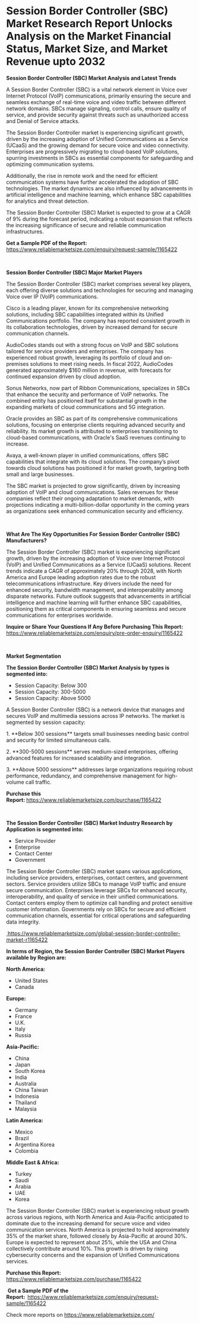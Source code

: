 <p><h1>Session Border Controller (SBC) Market Research Report Unlocks Analysis on the Market Financial Status, Market Size, and Market Revenue upto 2032</h1></p><p><strong>Session Border Controller (SBC) Market Analysis and Latest Trends</strong></p>
<p><p>A Session Border Controller (SBC) is a vital network element in Voice over Internet Protocol (VoIP) communications, primarily ensuring the secure and seamless exchange of real-time voice and video traffic between different network domains. SBCs manage signaling, control calls, ensure quality of service, and provide security against threats such as unauthorized access and Denial of Service attacks. </p><p>The Session Border Controller market is experiencing significant growth, driven by the increasing adoption of Unified Communications as a Service (UCaaS) and the growing demand for secure voice and video connectivity. Enterprises are progressively migrating to cloud-based VoIP solutions, spurring investments in SBCs as essential components for safeguarding and optimizing communication systems. </p><p>Additionally, the rise in remote work and the need for efficient communication systems have further accelerated the adoption of SBC technologies. The market dynamics are also influenced by advancements in artificial intelligence and machine learning, which enhance SBC capabilities for analytics and threat detection. </p><p>The Session Border Controller (SBC) Market is expected to grow at a CAGR of 9% during the forecast period, indicating a robust expansion that reflects the increasing significance of secure and reliable communication infrastructures.</p></p>
<p><strong>Get a Sample PDF of the Report:&nbsp;</strong> <a href="https://www.reliablemarketsize.com/enquiry/request-sample/1165422?utm_campaign=2941&utm_medium=2&utm_source=Github&utm_content=ia&utm_term=06042025&utm_id=session-border-controller-sbc">https://www.reliablemarketsize.com/enquiry/request-sample/1165422</a></p>
<p>&nbsp;</p>
<p><strong>Session Border Controller (SBC) Major Market Players</strong></p>
<p><p>The Session Border Controller (SBC) market comprises several key players, each offering diverse solutions and technologies for securing and managing Voice over IP (VoIP) communications. </p><p>Cisco is a leading player, known for its comprehensive networking solutions, including SBC capabilities integrated within its Unified Communications portfolio. The company has reported consistent growth in its collaboration technologies, driven by increased demand for secure communication channels.</p><p>AudioCodes stands out with a strong focus on VoIP and SBC solutions tailored for service providers and enterprises. The company has experienced robust growth, leveraging its portfolio of cloud and on-premises solutions to meet rising needs. In fiscal 2022, AudioCodes generated approximately $160 million in revenue, with forecasts for continued expansion driven by cloud adoption.</p><p>Sonus Networks, now part of Ribbon Communications, specializes in SBCs that enhance the security and performance of VoIP networks. The combined entity has positioned itself for substantial growth in the expanding markets of cloud communications and 5G integration.</p><p>Oracle provides an SBC as part of its comprehensive communications solutions, focusing on enterprise clients requiring advanced security and reliability. Its market growth is attributed to enterprises transitioning to cloud-based communications, with Oracle's SaaS revenues continuing to increase.</p><p>Avaya, a well-known player in unified communications, offers SBC capabilities that integrate with its cloud solutions. The company’s pivot towards cloud solutions has positioned it for market growth, targeting both small and large businesses.</p><p>The SBC market is projected to grow significantly, driven by increasing adoption of VoIP and cloud communications. Sales revenues for these companies reflect their ongoing adaptation to market demands, with projections indicating a multi-billion-dollar opportunity in the coming years as organizations seek enhanced communication security and efficiency.</p></p>
<p>&nbsp;</p>
<p><strong>What Are The Key Opportunities For Session Border Controller (SBC) Manufacturers?</strong></p>
<p><p>The Session Border Controller (SBC) market is experiencing significant growth, driven by the increasing adoption of Voice over Internet Protocol (VoIP) and Unified Communications as a Service (UCaaS) solutions. Recent trends indicate a CAGR of approximately 20% through 2028, with North America and Europe leading adoption rates due to the robust telecommunications infrastructure. Key drivers include the need for enhanced security, bandwidth management, and interoperability among disparate networks. Future outlook suggests that advancements in artificial intelligence and machine learning will further enhance SBC capabilities, positioning them as critical components in ensuring seamless and secure communications for enterprises worldwide.</p></p>
<p><strong>Inquire or Share Your Questions If Any Before Purchasing This Report:</strong> <a href="https://www.reliablemarketsize.com/enquiry/pre-order-enquiry/1165422?utm_campaign=2941&utm_medium=2&utm_source=Github&utm_content=ia&utm_term=06042025&utm_id=session-border-controller-sbc">https://www.reliablemarketsize.com/enquiry/pre-order-enquiry/1165422</a></p>
<p>&nbsp;</p>
<p><strong>Market Segmentation</strong></p>
<p><strong>The Session Border Controller (SBC) Market Analysis by types is segmented into:</strong></p>
<p><ul><li>Session Capacity: Below 300</li><li>Session Capacity: 300-5000</li><li>Session Capacity: Above 5000</li></ul></p>
<p><p>A Session Border Controller (SBC) is a network device that manages and secures VoIP and multimedia sessions across IP networks. The market is segmented by session capacity: </p><p>1. **Below 300 sessions** targets small businesses needing basic control and security for limited simultaneous calls. </p><p>2. **300-5000 sessions** serves medium-sized enterprises, offering advanced features for increased scalability and integration. </p><p>3. **Above 5000 sessions** addresses large organizations requiring robust performance, redundancy, and comprehensive management for high-volume call traffic.</p></p>
<p><strong>Purchase this Report:&nbsp;</strong><a href="https://www.reliablemarketsize.com/purchase/1165422?utm_campaign=2941&utm_medium=2&utm_source=Github&utm_content=ia&utm_term=06042025&utm_id=session-border-controller-sbc">https://www.reliablemarketsize.com/purchase/1165422</a></p>
<p>&nbsp;</p>
<p><strong>The Session Border Controller (SBC) Market Industry Research by Application is segmented into:</strong></p>
<p><ul><li>Service Provider</li><li>Enterprise</li><li>Contact Center</li><li>Government</li></ul></p>
<p><p>The Session Border Controller (SBC) market spans various applications, including service providers, enterprises, contact centers, and government sectors. Service providers utilize SBCs to manage VoIP traffic and ensure secure communication. Enterprises leverage SBCs for enhanced security, interoperability, and quality of service in their unified communications. Contact centers employ them to optimize call handling and protect sensitive customer information. Governments rely on SBCs for secure and efficient communication channels, essential for critical operations and safeguarding data integrity.</p></p>
<p><a href="https://www.reliablemarketsize.com/global-session-border-controller-market-r1165422?utm_campaign=2941&utm_medium=2&utm_source=Github&utm_content=ia&utm_term=06042025&utm_id=session-border-controller-sbc">&nbsp;https://www.reliablemarketsize.com/global-session-border-controller-market-r1165422</a></p>
<p><strong>In terms of Region, the Session Border Controller (SBC) Market Players available by Region are:</strong></p>
<p>
    <p> <strong> North America: </strong>
        <ul>
            <li>United States</li>
            <li>Canada</li>
        </ul>
        </p> 
    <p> <strong> Europe: </strong>
        <ul>
            <li>Germany</li>
            <li>France</li>
            <li>U.K.</li>
            <li>Italy</li>
            <li>Russia</li>
        </ul>
        </p> 
    <p> <strong> Asia-Pacific: </strong>
        <ul>
            <li>China</li>
            <li>Japan</li>
            <li>South Korea</li>
            <li>India</li>
            <li>Australia</li>
            <li>China Taiwan</li>
            <li>Indonesia</li>
            <li>Thailand</li>
            <li>Malaysia</li>
        </ul>
        </p> 
    <p> <strong> Latin America: </strong>
        <ul>
            <li>Mexico</li>
            <li>Brazil</li>
            <li>Argentina Korea</li>
            <li>Colombia</li>
        </ul>
        </p> 
    <p> <strong> Middle East & Africa: </strong>
        <ul>
            <li>Turkey</li>
            <li>Saudi</li>
            <li>Arabia</li>
            <li>UAE</li>
            <li>Korea</li>
        </ul>
    </p>
    </p>
<p><p>The Session Border Controller (SBC) market is experiencing robust growth across various regions, with North America and Asia-Pacific anticipated to dominate due to the increasing demand for secure voice and video communication services. North America is projected to hold approximately 35% of the market share, followed closely by Asia-Pacific at around 30%. Europe is expected to represent about 25%, while the USA and China collectively contribute around 10%. This growth is driven by rising cybersecurity concerns and the expansion of Unified Communications services.</p></p>
<p><strong>Purchase this Report: </strong><a href="https://www.reliablemarketsize.com/purchase/1165422?utm_campaign=2941&utm_medium=2&utm_source=Github&utm_content=ia&utm_term=06042025&utm_id=session-border-controller-sbc">https://www.reliablemarketsize.com/purchase/1165422</a></p>
<p>&nbsp;<strong>Get a Sample PDF of the Report:&nbsp;&nbsp;</strong><a href="https://www.reliablemarketsize.com/enquiry/request-sample/1165422?utm_campaign=2941&utm_medium=2&utm_source=Github&utm_content=ia&utm_term=06042025&utm_id=session-border-controller-sbc">https://www.reliablemarketsize.com/enquiry/request-sample/1165422</a></p>
<p><strong></strong></p>
<p>Check more reports on <a href="https://www.reliablemarketsize.com/?utm_campaign=2941&utm_medium=2&utm_source=Github&utm_content=ia&utm_term=06042025&utm_id=session-border-controller-sbc">https://www.reliablemarketsize.com/</a></p>
